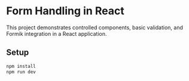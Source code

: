 # Form Handling in React

This project demonstrates controlled components, basic validation, and Formik integration in a React application.

## Setup
```bash
npm install
npm run dev
